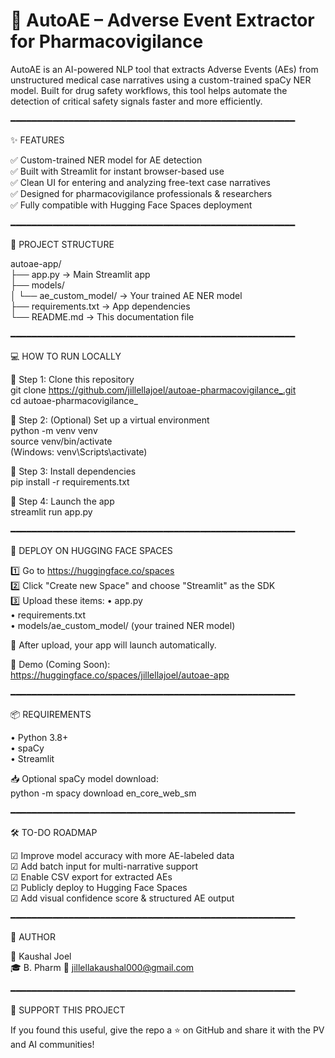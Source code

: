 # 🧠 AutoAE – Adverse Event Extractor for Pharmacovigilance

AutoAE is an AI-powered NLP tool that extracts Adverse Events (AEs) from unstructured medical case narratives using a custom-trained spaCy NER model. Built for drug safety workflows, this tool helps automate the detection of critical safety signals faster and more efficiently.

━━━━━━━━━━━━━━━━━━━━━━━━━━━━━━━━━━━━━━━━━━━━━━━━━━━━━━

✨ FEATURES

✅ Custom-trained NER model for AE detection  
✅ Built with Streamlit for instant browser-based use  
✅ Clean UI for entering and analyzing free-text case narratives  
✅ Designed for pharmacovigilance professionals & researchers  
✅ Fully compatible with Hugging Face Spaces deployment  

━━━━━━━━━━━━━━━━━━━━━━━━━━━━━━━━━━━━━━━━━━━━━━━━━━━━━━

📁 PROJECT STRUCTURE

autoae-app/  
├── app.py                  → Main Streamlit app  
├── models/  
│   └── ae_custom_model/    → Your trained AE NER model  
├── requirements.txt        → App dependencies  
└── README.md               → This documentation file  

━━━━━━━━━━━━━━━━━━━━━━━━━━━━━━━━━━━━━━━━━━━━━━━━━━━━━━

💻 HOW TO RUN LOCALLY

🔹 Step 1: Clone this repository  
    git clone https://github.com/jillellajoel/autoae-pharmacovigilance_.git  
    cd autoae-pharmacovigilance_

🔹 Step 2: (Optional) Set up a virtual environment  
    python -m venv venv  
    source venv/bin/activate  
    (Windows: venv\Scripts\activate)

🔹 Step 3: Install dependencies  
    pip install -r requirements.txt

🔹 Step 4: Launch the app  
    streamlit run app.py

━━━━━━━━━━━━━━━━━━━━━━━━━━━━━━━━━━━━━━━━━━━━━━━━━━━━━━

🚀 DEPLOY ON HUGGING FACE SPACES

1️⃣ Go to https://huggingface.co/spaces  
2️⃣ Click "Create new Space" and choose "Streamlit" as the SDK  
3️⃣ Upload these items:
    • app.py  
    • requirements.txt  
    • models/ae_custom_model/ (your trained NER model)

🎯 After upload, your app will launch automatically.

🔗 Demo (Coming Soon):  
    https://huggingface.co/spaces/jillellajoel/autoae-app

━━━━━━━━━━━━━━━━━━━━━━━━━━━━━━━━━━━━━━━━━━━━━━━━━━━━━━

📦 REQUIREMENTS

• Python 3.8+  
• spaCy  
• Streamlit  

📥 Optional spaCy model download:  
    python -m spacy download en_core_web_sm

━━━━━━━━━━━━━━━━━━━━━━━━━━━━━━━━━━━━━━━━━━━━━━━━━━━━━━

🛠️ TO-DO ROADMAP

☑ Improve model accuracy with more AE-labeled data  
☑ Add batch input for multi-narrative support  
☑ Enable CSV export for extracted AEs  
☑ Publicly deploy to Hugging Face Spaces  
☑ Add visual confidence score & structured AE output  

━━━━━━━━━━━━━━━━━━━━━━━━━━━━━━━━━━━━━━━━━━━━━━━━━━━━━━

👤 AUTHOR

📛 Kaushal Joel  
🎓 B. Pharm 
📧 jillellakaushal000@gmail.com  

━━━━━━━━━━━━━━━━━━━━━━━━━━━━━━━━━━━━━━━━━━━━━━━━━━━━━━

🌟 SUPPORT THIS PROJECT

If you found this useful, give the repo a ⭐ on GitHub and share it with the PV and AI communities!
